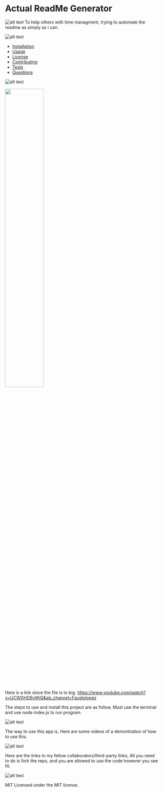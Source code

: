  # Actual ReadMe Generator

  ![alt text](https://img.shields.io/badge/Description-blue)
  To help others with time managment, trying to automate the readme as simply as i can.


  ![alt text](https://img.shields.io/badge/TableofContents-purple)

- [Installation](#installation)
- [Usage](#usage)
- [License](#license)
- [Contributing](#contributing)
- [Tests](#tests)
- [Questions](#questions)

![alt text](https://img.shields.io/badge/Installation-red)

<img src="https://img.youtube.com/vi/UCWXHD9vWjQ/maxresdefault.jpg" width="50%">

Here is a link since the file is to big. https://www.youtube.com/watch?v=UCWXHD9vWjQ&ab_channel=Faustolopez



The steps to use and install this project are as follow, Must use the terminal and use node index.js to run program.

![alt text](https://img.shields.io/badge/Usage-green)


The way to use this app is, Here are some videos of a demontration of how to use this.

![alt text](https://img.shields.io/badge/Credits-blue)

Here are the links to my fellow collaborators/third-party links, All you need to do is fork the repo, and you are allowed to use the code however you see fit.

![alt text](https://img.shields.io/badge/License-green)

MIT
Licensed under the MIT license.

